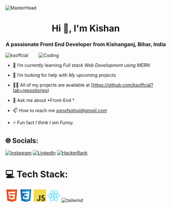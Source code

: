 ![MasterHead](https://media.tenor.com/qJ5evVs-_uUAAAAC/coding.gif)
<h1 align="center">Hi 👋, I'm Kishan</h1>
<h3 align="center">A passionate Front End Developer from Kishanganj, Bihar, India</h3>
<img align="right" alt="Coding" width="400" src="https://cdn.dribbble.com/users/1162077/screenshots/3848914/programmer.gif">

<p align="left"> <img src="https://komarev.com/ghpvc/?username=codewithsaket&label=Profile%20views&color=0e75b6&style=flat" alt="ksoffcial" /> </p>


- 🌱 I’m currently learning *Full stack Web Development using MERN*


- 🤝 I’m looking for help with *My upcoming projects*

- 👨‍💻 All of my projects are available at [https://github.com/ksoffcial?tab=repositories)

- 💬 Ask me about *Front-End *

- 📫 How to reach me *sonofsahuji@gmail.com*

- ⚡ Fun fact *I think I am Funny.*

## 🌐 Socials:
[![Instagram](https://img.shields.io/badge/Instagram-%23E4405F.svg?logo=Instagram&logoColor=white)](https://www.instagram.com/ks_offical_01/)
[![LinkedIn](https://img.shields.io/badge/LinkedIn-%230077B5.svg?logo=linkedin&logoColor=white)](https://www.linkedin.com/in/kishan-dev-sah-494532292/)
[![HackerRank](https://img.shields.io/badge/HackerRank-%23E4409F.svg?logo=HackerRank&logoColor=white)](https://www.hackerrank.com/)


# 💻 Tech Stack:
 <p align="left" dir="auto"> 
 <img src="https://raw.githubusercontent.com/devicons/devicon/master/icons/html5/html5-original.svg" alt="html5" width="40" height="40" style="max-width: 100%; height: auto; max-height: 40px;">

 <img src="https://raw.githubusercontent.com/devicons/devicon/master/icons/css3/css3-original.svg" alt="css3" width="40" height="40" style="max-width: 100%; height: auto; max-height: 40px;">


<img src="https://raw.githubusercontent.com/devicons/devicon/master/icons/javascript/javascript-original.svg" alt="javascript" width="40" height="40" style="max-width: 100%; height: auto; max-height: 40px;">

<img src="https://raw.githubusercontent.com/devicons/devicon/master/icons/react/react-original.svg" alt="react" width="40" height="40" style="max-width: 100%; height: auto; max-height: 40px;">

<img src="https://tailwindcss.com/_next/static/media/tailwindcss-mark.d52e9897.svg" alt="tailwind" width="40" height="40" style="max-width: 100%; height: auto; max-height: 40px;">

<p/>
